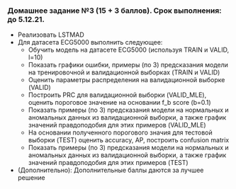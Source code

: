 ### Домашнее задание №3 (15 + 3 баллов). Срок выполнения: до 5.12.21.

- Реализовать LSTMAD
- Для датасета ECG5000 выполнить следующее:
    - Обучить модель на датасете ECG5000 (используя TRAIN и VALID, l=10)
    - Показать графики ошибки, примеры (по 3) предсказания модели на тренировочной и валидационной выборках (TRAIN и VALID)
    - Оценить параметры распределения на валидационной выборке (VALID)
    - Построить PRC для валидационной выборки (VALID_MLE), оценить пороговое значение на основании f_b score (b=0.1)
    - Показать примеры (по 3) предсказания модели на нормальных и аномальных данных из валидационной выборки, а также график значений правдоподобия для этих примеров (VALID_MLE)
    - На основании полученного порогового значия для тестовой выборки (TEST) оценить accuracy, AP, построить confusion matrix
    - Показать примеры (по 3) предсказания модели на нормальных и аномальных данных из валидационной выборки, а также график значений правдоподобия для этих примеров (TEST)
- (Дополнительно): Дополнительные баллы даются за лучшее решение
